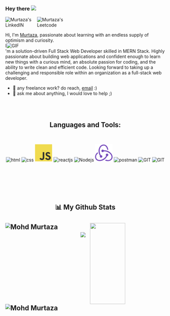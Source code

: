 ### Hey there <img src="https://media.giphy.com/media/hvRJCLFzcasrR4ia7z/giphy.gif" width="30px"> 

<a href="https://www.linkedin.com/in/mohd-murtaza-20a86027a/" target="_blank">
  <img align="left" alt="Murtaza's LinkedIN" width="100px" src="https://cdn.icon-icons.com/icons2/2530/PNG/512/linkedin_button_icon_151847.png" />
</a>

<a href="https://leetcode.com/user7111tt/" target="_blank">
  <img align="left" alt="Murtaza's Leetcode" width="100px" src="https://cdn.icon-icons.com/icons2/2530/PNG/512/leetcode_button_icon_151892.png" />
</a>

<br />

<br/>

Hi, I'm [Murtaza](https://github.com/Mohd-Murtaza), passionate about learning with an endless supply of optimism and curiosity.
<br/>
<img align="right" alt="GIF" src="https://miro.medium.com/max/700/0*FGD6BUzzZs1VJLuY.gif" width="500px" />
I'm a solution-driven Full Stack Web Developer skilled in MERN Stack. Highly passionate about building web applications and confident enough to learn new things with a curious mind, an absolute passion for coding, and the ability to write clean and efficient code. Looking forward to taking up a challenging and responsible role within an organization as a full-stack web developer.
  
- 💼 any freelance work? do reach, [email](mailto:mohd.murtaza0101@gmail.com) :)
- 💬 ask me about anything, I would love to help ;)



<br>
<br/>
<span><h2 align="center">Languages and Tools:</h2>
  <br>
  <p align="center">
      <img src="https://www.vectorlogo.zone/logos/w3_html5/w3_html5-icon.svg" alt="html" width="55" height="55"/>
      <img src="https://www.vectorlogo.zone/logos/w3_css/w3_css-icon.svg" alt="css" width="55" height="55"/>
      <img src="https://raw.githubusercontent.com/devicons/devicon/master/icons/javascript/javascript-original.svg" alt="javascript" width="55" height="55"/>
      <img src="https://www.vectorlogo.zone/logos/reactjs/reactjs-icon.svg" alt="reactjs" width="55" height="55"/>
      <img src="https://www.vectorlogo.zone/logos/nodejs/nodejs-icon.svg" alt="Nodejs" width="55" height="55"/>
      <img src="https://raw.githubusercontent.com/devicons/devicon/master/icons/redux/redux-original.svg" alt="redux" width="55" height="55"/>
      <img src="https://www.vectorlogo.zone/logos/getpostman/getpostman-icon.svg" alt="postman" width="55" height="55"/>
      <img src="https://www.vectorlogo.zone/logos/git-scm/git-scm-icon.svg" alt="GIT" width="55" height="55" marginleft="15"/>
      <img src="https://www.svgrepo.com/show/354048/material-ui.svg" alt="GIT" width="55" height="55" marginleft="15"/>
</p></span>

<br><br>


<br /><br />
<h2 align="center">📊 My Github Stats<h2>
<div>
  <img align="left" src="https://github-readme-streak-stats.herokuapp.com/?user=Mohd-Murtaza&theme=radical" alt="Mohd Murtaza" height="250px" width="47%" />
  <img align="right" src="https://github-readme-stats.vercel.app/api?username=Mohd-Murtaza&show_icons=true&theme=radical" height="255px" width="47%"/>
<div>
  </br>
  
<div>
  <img align="left" src="https://github-readme-stats.vercel.app/api/top-langs/?username=Mohd-Murtaza&theme=radical&langs_count=8" alt="Mohd Murtaza" height="260px" width="100%"/>

  
 <img  src="https://raw.githubusercontent.com/Trilokia/Trilokia/379277808c61ef204768a61bbc5d25bc7798ccf1/bottom_header.svg" />
<!--
**Mohd-Murtaza/Mohd-Murtaza** is a ✨ _special_ ✨ repository because its `README.md` (this file) appears on your GitHub profile.

Here are some ideas to get you started:

- 🔭 I’m currently working on ...
- 🌱 I’m currently learning ...
- 👯 I’m looking to collaborate on ...
- 🤔 I’m looking for help with ...
- 💬 Ask me about ...
- 📫 How to reach me: ...
- 😄 Pronouns: ...
- ⚡ Fun fact: ...
-->
